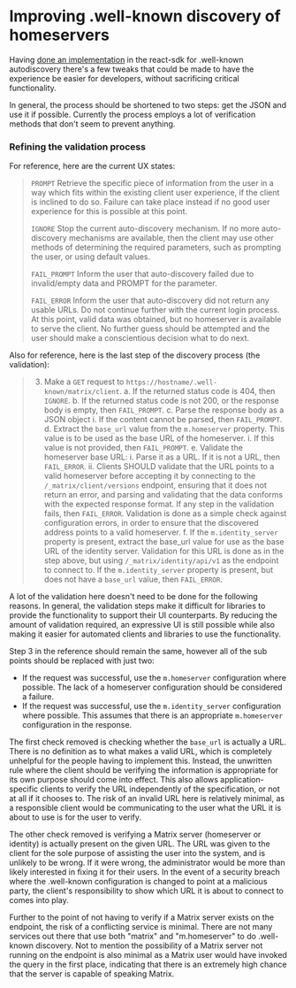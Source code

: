 # Improving .well-known discovery of homeservers

Having [done an implementation](https://github.com/matrix-org/matrix-react-sdk/pull/2227) in the react-sdk
for .well-known autodiscovery there's a few tweaks that could be made to have the experience be easier for
developers, without sacrificing critical functionality.

In general, the process should be shortened to two steps: get the JSON and use it if possible. Currently the
process employs a lot of verification methods that don't seem to prevent anything.


### Refining the validation process

For reference, here are the current UX states:

> `PROMPT`
>   Retrieve the specific piece of information from the user in a way which fits within the existing client
>   user experience, if the client is inclined to do so. Failure can take place instead if no good user
>   experience for this is possible at this point.
>
> `IGNORE`
>   Stop the current auto-discovery mechanism. If no more auto-discovery mechanisms are available, then the
>   client may use other methods of determining the required parameters, such as prompting the user, or using
>   default values.
>
> `FAIL_PROMPT`
>   Inform the user that auto-discovery failed due to invalid/empty data and PROMPT for the parameter.
>
> `FAIL_ERROR`
>   Inform the user that auto-discovery did not return any usable URLs. Do not continue further with the
>   current login process. At this point, valid data was obtained, but no homeserver is available to serve
>   the client. No further guess should be attempted and the user should make a conscientious decision what
>   to do next.

Also for reference, here is the last step of the discovery process (the validation):

> 3. Make a `GET` request to `https://hostname/.well-known/matrix/client`.
>   a. If the returned status code is 404, then `IGNORE`.
>   b. If the returned status code is not 200, or the response body is empty, then `FAIL_PROMPT`.
>   c. Parse the response body as a JSON object
>       i. If the content cannot be parsed, then `FAIL_PROMPT`.
>   d. Extract the `base_url` value from the `m.homeserver` property. This value is to be used as the base URL of
>      the homeserver.
>       i. If this value is not provided, then `FAIL_PROMPT`.
>   e. Validate the homeserver base URL:
>       i. Parse it as a URL. If it is not a URL, then `FAIL_ERROR`.
>       ii. Clients SHOULD validate that the URL points to a valid homeserver before accepting it by connecting
>           to the `/_matrix/client/versions` endpoint, ensuring that it does not return an error, and parsing and
>           validating that the data conforms with the expected response format. If any step in the validation
>           fails, then `FAIL_ERROR`. Validation is done as a simple check against configuration errors, in order
>           to ensure that the discovered address points to a valid homeserver.
>   f. If the `m.identity_server` property is present, extract the base_url value for use as the base URL of the
>      identity server. Validation for this URL is done as in the step above, but using `/_matrix/identity/api/v1`
>      as the endpoint to connect to. If the `m.identity_server` property is present, but does not have a `base_url`
>      value, then `FAIL_ERROR`.

A lot of the validation here doesn't need to be done for the following reasons. In general, the validation steps make
it difficult for libraries to provide the functionality to support their UI counterparts. By reducing the amount
of validation required, an expressive UI is still possible while also making it easier for automated clients and
libraries to use the functionality.

Step 3 in the reference should remain the same, however all of the sub points should be replaced with just two:
* If the request was successful, use the `m.homeserver` configuration where possible. The lack of a homeserver
  configuration should be considered a failure.
* If the request was successful, use the `m.identity_server` configuration where possible. This assumes that
  there is an appropriate `m.homeserver` configuration in the response.

The first check removed is checking whether the `base_url` is actually a URL. There is no definition as to what
makes a valid URL, which is completely unhelpful for the people having to implement this. Instead, the unwritten
rule where the client should be verifying the information is appropriate for its own purpose should come into
effect. This also allows application-specific clients to verify the URL independently of the specification, or
not at all if it chooses to. The risk of an invalid URL here is relatively minimal, as a responsible client would
be communicating to the user what the URL it is about to use is for the user to verify.

The other check removed is verifying a Matrix server (homeserver or identity) is actually present on the given
URL. The URL was given to the client for the sole purpose of assisting the user into the system, and is unlikely
to be wrong. If it were wrong, the administrator would be more than likely interested in fixing it for their users.
In the event of a security breach where the .well-known configuration is changed to point at a malicious party,
the client's responsibility to show which URL it is about to connect to comes into play.

Further to the point of not having to verify if a Matrix server exists on the endpoint, the risk of a conflicting
service is minimal. There are not many services out there that use both "matrix" and "m.homeserver" to do .well-known
discovery. Not to mention the possibility of a Matrix server not running on the endpoint is also minimal as a Matrix
user would have invoked the query in the first place, indicating that there is an extremely high chance that the
server is capable of speaking Matrix.
